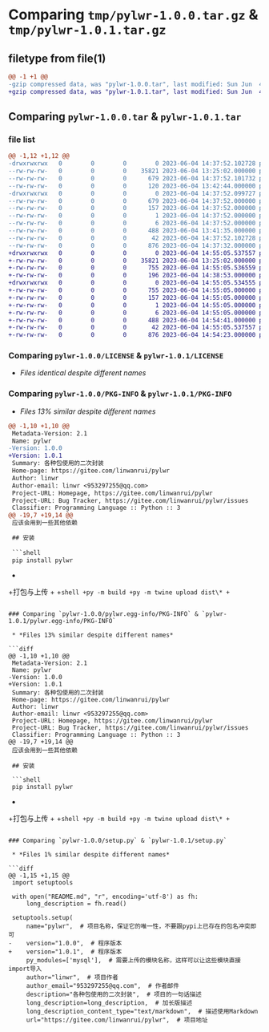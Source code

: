# Comparing `tmp/pylwr-1.0.0.tar.gz` & `tmp/pylwr-1.0.1.tar.gz`

## filetype from file(1)

```diff
@@ -1 +1 @@
-gzip compressed data, was "pylwr-1.0.0.tar", last modified: Sun Jun  4 14:37:52 2023, max compression
+gzip compressed data, was "pylwr-1.0.1.tar", last modified: Sun Jun  4 14:55:05 2023, max compression
```

## Comparing `pylwr-1.0.0.tar` & `pylwr-1.0.1.tar`

### file list

```diff
@@ -1,12 +1,12 @@
-drwxrwxrwx   0        0        0        0 2023-06-04 14:37:52.102728 pylwr-1.0.0/
--rw-rw-rw-   0        0        0    35821 2023-06-04 13:25:02.000000 pylwr-1.0.0/LICENSE
--rw-rw-rw-   0        0        0      679 2023-06-04 14:37:52.101732 pylwr-1.0.0/PKG-INFO
--rw-rw-rw-   0        0        0      120 2023-06-04 13:42:44.000000 pylwr-1.0.0/README.md
-drwxrwxrwx   0        0        0        0 2023-06-04 14:37:52.099727 pylwr-1.0.0/pylwr.egg-info/
--rw-rw-rw-   0        0        0      679 2023-06-04 14:37:52.000000 pylwr-1.0.0/pylwr.egg-info/PKG-INFO
--rw-rw-rw-   0        0        0      157 2023-06-04 14:37:52.000000 pylwr-1.0.0/pylwr.egg-info/SOURCES.txt
--rw-rw-rw-   0        0        0        1 2023-06-04 14:37:52.000000 pylwr-1.0.0/pylwr.egg-info/dependency_links.txt
--rw-rw-rw-   0        0        0        6 2023-06-04 14:37:52.000000 pylwr-1.0.0/pylwr.egg-info/top_level.txt
--rw-rw-rw-   0        0        0      488 2023-06-04 13:41:35.000000 pylwr-1.0.0/pyproject.toml
--rw-rw-rw-   0        0        0       42 2023-06-04 14:37:52.102728 pylwr-1.0.0/setup.cfg
--rw-rw-rw-   0        0        0      876 2023-06-04 14:37:32.000000 pylwr-1.0.0/setup.py
+drwxrwxrwx   0        0        0        0 2023-06-04 14:55:05.537557 pylwr-1.0.1/
+-rw-rw-rw-   0        0        0    35821 2023-06-04 13:25:02.000000 pylwr-1.0.1/LICENSE
+-rw-rw-rw-   0        0        0      755 2023-06-04 14:55:05.536559 pylwr-1.0.1/PKG-INFO
+-rw-rw-rw-   0        0        0      196 2023-06-04 14:38:53.000000 pylwr-1.0.1/README.md
+drwxrwxrwx   0        0        0        0 2023-06-04 14:55:05.534555 pylwr-1.0.1/pylwr.egg-info/
+-rw-rw-rw-   0        0        0      755 2023-06-04 14:55:05.000000 pylwr-1.0.1/pylwr.egg-info/PKG-INFO
+-rw-rw-rw-   0        0        0      157 2023-06-04 14:55:05.000000 pylwr-1.0.1/pylwr.egg-info/SOURCES.txt
+-rw-rw-rw-   0        0        0        1 2023-06-04 14:55:05.000000 pylwr-1.0.1/pylwr.egg-info/dependency_links.txt
+-rw-rw-rw-   0        0        0        6 2023-06-04 14:55:05.000000 pylwr-1.0.1/pylwr.egg-info/top_level.txt
+-rw-rw-rw-   0        0        0      488 2023-06-04 14:54:41.000000 pylwr-1.0.1/pyproject.toml
+-rw-rw-rw-   0        0        0       42 2023-06-04 14:55:05.537557 pylwr-1.0.1/setup.cfg
+-rw-rw-rw-   0        0        0      876 2023-06-04 14:54:23.000000 pylwr-1.0.1/setup.py
```

### Comparing `pylwr-1.0.0/LICENSE` & `pylwr-1.0.1/LICENSE`

 * *Files identical despite different names*

### Comparing `pylwr-1.0.0/PKG-INFO` & `pylwr-1.0.1/PKG-INFO`

 * *Files 13% similar despite different names*

```diff
@@ -1,10 +1,10 @@
 Metadata-Version: 2.1
 Name: pylwr
-Version: 1.0.0
+Version: 1.0.1
 Summary: 各种包使用的二次封装
 Home-page: https://gitee.com/linwanrui/pylwr
 Author: linwr
 Author-email: linwr <953297255@qq.com>
 Project-URL: Homepage, https://gitee.com/linwanrui/pylwr
 Project-URL: Bug Tracker, https://gitee.com/linwanrui/pylwr/issues
 Classifier: Programming Language :: Python :: 3
@@ -19,7 +19,14 @@
 应该会用到一些其他依赖
 
 ## 安装
 
 ```shell
 pip install pylwr
 ```
+
+打包与上传
+
+```shell
+py -m build
+py -m twine upload dist\*
+```
```

### Comparing `pylwr-1.0.0/pylwr.egg-info/PKG-INFO` & `pylwr-1.0.1/pylwr.egg-info/PKG-INFO`

 * *Files 13% similar despite different names*

```diff
@@ -1,10 +1,10 @@
 Metadata-Version: 2.1
 Name: pylwr
-Version: 1.0.0
+Version: 1.0.1
 Summary: 各种包使用的二次封装
 Home-page: https://gitee.com/linwanrui/pylwr
 Author: linwr
 Author-email: linwr <953297255@qq.com>
 Project-URL: Homepage, https://gitee.com/linwanrui/pylwr
 Project-URL: Bug Tracker, https://gitee.com/linwanrui/pylwr/issues
 Classifier: Programming Language :: Python :: 3
@@ -19,7 +19,14 @@
 应该会用到一些其他依赖
 
 ## 安装
 
 ```shell
 pip install pylwr
 ```
+
+打包与上传
+
+```shell
+py -m build
+py -m twine upload dist\*
+```
```

### Comparing `pylwr-1.0.0/setup.py` & `pylwr-1.0.1/setup.py`

 * *Files 1% similar despite different names*

```diff
@@ -1,15 +1,15 @@
 import setuptools
  
 with open("README.md", "r", encoding='utf-8') as fh:
     long_description = fh.read()
  
 setuptools.setup(
     name="pylwr",  # 项目名称，保证它的唯一性，不要跟pypi上已存在的包名冲突即可
-    version="1.0.0",  # 程序版本
+    version="1.0.1",  # 程序版本
     py_modules=['mysql'],  # 需要上传的模块名称，这样可以让这些模块直接import导入
     author="linwr",  # 项目作者
     author_email="953297255@qq.com",  # 作者邮件
     description="各种包使用的二次封装",  # 项目的一句话描述
     long_description=long_description,  # 加长版描述
     long_description_content_type="text/markdown",  # 描述使用Markdown
     url="https://gitee.com/linwanrui/pylwr",  # 项目地址
```

